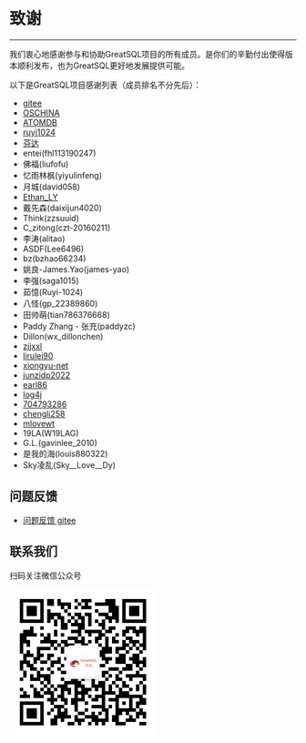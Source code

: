 # 致谢
---
我们衷心地感谢参与和协助GreatSQL项目的所有成员。是你们的辛勤付出使得版本顺利发布，也为GreatSQL更好地发展提供可能。

以下是GreatSQL项目感谢列表（成员排名不分先后）：

- [gitee](https://gitee.com/)
- [OSCHINA](https://www.oschina.net/)
- [ATOMDB](https://atomdb.com)
- [ruyi1024](https://gitee.com/ruyi1024)
- [芬达](https://gitee.com/fanderchan)
- entei(fhl113190247)
- 佛福(liufofu)
- 忆雨林枫(yiyulinfeng)
- 月城(david058)
- [Ethan_LY](https://gitee.com/ethan-ly)
- 戴先森(daixijun4020)
- Think(zzsuuid)
- C_zitong(czt-20160211)
- 李涛(alitao)
- ASDF(Lee6496)
- bz(bzhao66234)
- 姚良-James.Yao(james-yao)
- 李强(saga1015)
- 茹憶(Ruyi-1024)
- 八怪(gp_22389860)
- 田帅萌(tian786376668)
- Paddy Zhang - 张充(paddyzc)
- Dillon(wx_dillonchen)
- [zjjxxl](https://gitee.com/zjjxxl)
- [lirulei90](https://gitee.com/lirulei90)
- [xiongyu-net](https://gitee.com/xiongyu-net)
- [junzidp2022](https://gitee.com/junzidp2022)
- [earl86](https://gitee.com/earl86)
- [log4j](https://gitee.com/log4j)
- [704793286](https://gitee.com/704793286)
- [chengli258](https://gitee.com/chengli258)
- [mlovewt](https://gitee.com/mlovewt)
- 19LA(W19LAG)
- G.L.(gavinlee_2010)
- 是我的海(louis880322)
- Sky凌乱(Sky__Love__Dy)


**问题反馈**
---
- [问题反馈 gitee](https://gitee.com/GreatSQL/GreatSQL-Manual/issues)


**联系我们**
---

扫码关注微信公众号

![greatsql-wx](/greatsql-wx.jpg)
